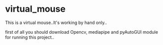 # virtual_mouse
This is a virtual mouse..It's working by hand only..

first of all you should download Opencv, mediapipe and pyAutoGUI module for running this project..
